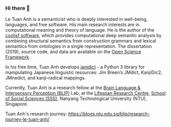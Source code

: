### Hi there 👋

Le Tuan Anh is a semanticist who is deeply interested in well-being, languages, and free software. His main research interests are in computational meaning and theory of language. He is the author of the [coolisf software](https://pypi.org/project/coolisf/), which provides computational deep semantic analysis by combining structural semantics from construction grammars and lexical semantics from ontologies in a single representation. The dissertation (2019), source code, and data are available on the [Open Science Framework](https://osf.io/9udjk/). 

In his free time, Tuan Anh develops [jamdict](https://jamdict.readthedocs.io/) - a Python 3 library for manipulating Japanese linguistic resources: Jim Breen’s JMdict, KanjiDic2, JMnedict, and kanji-radical mappings.

Currently, Tuan Anh is a research fellow at the [Brain Language & Intersensory Perception (BLIP)](https://blogs.ntu.edu.sg/blip/research-journey-le-tuan-anh/) Lab, at the [Lifespan Research Centre](https://www.facebook.com/lifespanntu), [School of Social Sciences (SSS)](https://sss.ntu.edu.sg/), Nanyang Technological University (NTU), Singapore.

Tuan Anh's research journey: https://blogs.ntu.edu.sg/blip/research-journey-le-tuan-anh/

<!--
**letuananh/letuananh** is a ✨ _special_ ✨ repository because its `README.md` (this file) appears on your GitHub profile.

Here are some ideas to get you started:

- 🔭 I’m currently working on ...
- 🌱 I’m currently learning ...
- 👯 I’m looking to collaborate on ...
- 🤔 I’m looking for help with ...
- 💬 Ask me about ...
- 📫 How to reach me: ...
- 😄 Pronouns: ...
- ⚡ Fun fact: ...
-->
